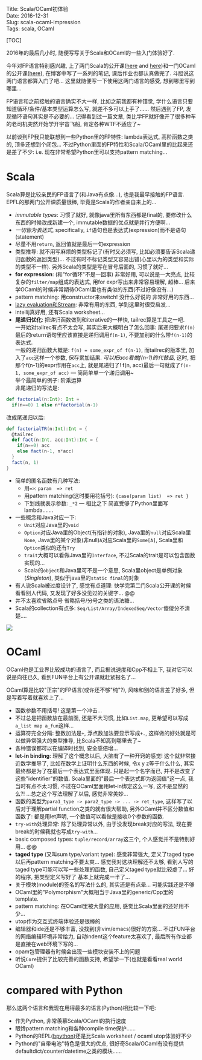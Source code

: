 Title: Scala/OCaml初体验  
Date: 2016-12-31  
Slug:  scala-ocaml-impression  
Tags: scala, OCaml  
   
[TOC]  
  
  
2016年的最后几小时, 随便写写关于Scala和OCaml的一些入门体验好了.   
  
今年对FP语言特别感兴趣, 上了两门Scala的公开课([here](https://www.coursera.org/learn/progfun1/home/welcome) and [here](https://www.coursera.org/learn/progfun2/home/welcome))和一门OCaml的公开课([here](https://www.fun-mooc.fr/courses/parisdiderot/56002S02/session02/info)), 在博客中写了一系列的笔记, 课后作业也都认真做完了. 斗胆说这两门语言都算入门了吧... 这里就随便写一下使用这两门语言的感受, 想到哪里写到哪里...   
  
FP语言和之前接触的语言确实不大一样, 比如之前我都有种错觉, 学什么语言只要知道循环/条件/基本类型运算怎么写, 就差不多可以上手了...... 然后遇到了FP, 发现循环语句其实是不必要的... 记得看到过一篇文章, 类比学FP就好像开了很多种车的老司机突然开始学开宇宙飞船, 肯定各种WTF不适应了~   
  
以前谈到FP我只能联想到一些Python里的FP特性: lambda表达式, 高阶函数之类的, 顶多还想到个闭包... 不过Python里面的FP特性和Scala/OCaml里的比起来还是差了不少: i.e. 现在非常希望Python里可以支持pattern matching...   
  
Scala  
=====  
Scala算是比较亲民的FP语言了(和Java有点像...), 也是我最早接触的FP语言. EPFL的那两门公开课质量很棒, 毕竟是Scala的作者亲自来上的...   
  
  
* *immutable types*: 习惯了就好, 就像java里所有东西都是final的, 要修改什么东西的时候改成新建一个, immutable数据的优点就是并行方便啊...   
* *一切皆为表达式*, specifically, ``if``语句也是表达式(expression)而不是语句(statement)  
* 尽量不用``return``, 返回值就是最后一句expression  
* 类型推导: 就不用写麻烦的类型标记了(有时又必须写, 比如必须要告诉Scala递归函数的返回类型)... 不过有时不标记类型又容易出错(心里以为的类型和实际的类型不一样). 另外Scala的类型是写在冒号后面的, 习惯了就好...   
* **for expression**: (和"for循环"不是一回事) 非常好用, 可以说是一大亮点, 比较复杂的``filter/map``组成的表达式, 用for expr写出来非常容易理解, 超棒... 后来学OCaml的时候非常期待OCaml里也有类似的东西(不过好像没有...)  
* pattern matching: 用constructor来switch! 没什么好说的 非常好用的东西...  
* [lazy evaluation和Stream](http://x-wei.github.io/progfun2_lec2_lazyeval.html#lecture-22-streams): 非常有用的东西, 学到这里时很受启发...   
* intellij真好用, 还有Scala worksheet...   
* **尾递归优化**: 把递归函数做到和iterative的一样快, tailrec算是工具之一吧.   
    一开始对tailrec有点不太会写, 其实后来大概明白了怎么回事: 尾递归要求``f(n)``最后的return语句里应该直接是递归调用``f(n-1)``, 不要加别的什么带``f(n-1)``的表达式.   
    一般的递归函数大概是: ``f(n) = some_expr_of f(n-1)``, 而tailrec的版本里, 加入了``acc``这样一个参数, 保存累加结果. *可以把acc看做f(n-1)的代替品*, 这时, 把那个f(n-1)的expr作用在``acc``上, 就是尾递归了! f(n, acc)最后一句就成了``f(n-1, some_expr_of acc)`` — 简简单单一个递归调用~  
    举个最简单的例子: 阶乘运算  
    非尾递归的写法是:   
  
```scala  
def factorial(n:Int): Int =    
  if(n==0) 1 else n*factorial(n-1)  
```    
改成尾递归以后:   
```scala  
def factorialTR(n:Int):Int = {    
  @tailrec    
  def fact(n:Int, acc:Int):Int = {    
    if(n==0) acc    
    else fact(n-1, n*acc)    
  }    
  fact(n, 1)    
}  
```  
  
* 简单的匿名函数有几种写法:   
	* 用``=>``: ``param  => ret ``  
	* 用pattern matching(这时要用花括号): ``{case(param list)  => ret }``  
	* 下划线就表示参数: ``_*2`` — 相比之下 简直受够了Python里面写lambda.......  
* 一些概念和Java对应一下:   
	* ``Unit``对应Java里的``void``  
	* ``Option``对应Java里的Object(有指针的对象), Java里的``null``对应Scala里``None``, Java里的某个对象(非null)``A``对应Scala里的``Some[A]``, Scala里和``Option``类似的还有``Try``  
	* ``trait``大概可以看做Java里的``Interface``, 不过Scala的trait是可以包含函数实现的...   
	* Scala的``object``和Java里可不是一个意思, Scala里object是单例对象(*Singleton*), 类似于java里的``static final``的对象  
* 有人说Scala被过度设计了, 感觉有点道理: 快学完第二门Scala公开课的时候看看别人代码, 又发现了好多没见过的关键字... @@  
* 并不太喜欢省略点号 省略括号/分号之类的语法糖...  
* Scala的collection有点多: ``Seq/List/Array/IndexedSeq/Vector``傻傻分不清楚....  
  
![](../images/scala-ocaml-impression/pasted_image.png)  
  
  
  
OCaml  
=====  
OCaml也是工业界比较成功的语言了, 而且据说速度和Cpp不相上下, 我对它可以说是向往已久, 看到FUN平台上有公开课就赶紧报名了...   
  
OCaml算是比较"正宗"的FP语言(或许还不够"纯"?), 风味和别的语言差了好多, 但是写着写着就喜欢上了...   
  
  
* 函数参数不用括号! 这是第一个冲击...  
* 不过总是把函数放在最前面, 还是不大习惯, 比如``List.map``, 更希望可以写成 ``a_list map a_fun``这样...  
* 运算符完全分隔: 整数加法是``+``, 浮点数加法要显示写成``+.``, 这样做的好处就是可以做异常强大的类型推导, 比Scala不知高到哪里去了~  
* 各种错误都可以在编译时找到, 安全感倍增...   
* **let-in binding**: 理解了这个概念以后, 大脑有了一种开窍的感觉! 这个就非常接近数学推导了, 比如在数学上证明什么东西的时候, 令x y z等于什么什么, 其实最终都是为了在最后一个表达式里面体现. 只是起一个名字而已, 并不是改变了这些"identifier"的数值. Scala里面的"最后一个表达式即为返回值"这一点, 我当时有点不太习惯, 不过在OCaml里面用let-in绑定这么一写, 这不是显然的么?! ...总之这个写法理解了以后, 感觉非常美妙...   
* 函数的类型为``para1_type -> para2_type -> ... -> ret_type``, 这样写了以后对于理解partial function之类的就有很大帮助, 另外OCaml并不区分数值和函数了: 都是用let声明, 一个数值可以看做是接收0个参数的函数.   
* ``try-with``处理异常: 除了处理异常以外, 由于没发现break对应的写法, 现在要break的时候我就也写成``try-with``...   
* basic composed types: ``tuple/record/array``这三个, 个人感觉并不是特别好用... @@  
* **taged type** (又叫sum type/variant type): 感觉非常强大, 定义了taged type以后再pattern matching不要太爽... 感觉我对这块理解还不太够, 看别人写的taged type可能可以写一些处理的函数, 自己定义taged type就比较虚了... 好的程序, 把类型定义写好了 基本上就完成一半了...   
* 关于模块(module)的签名的写法什么的, 其实还是有点晕... 可能实践还是不够  
* OCaml里的"Polymorphism"大概相当于Java里的generic/Cpp里的template.   
* pattern matching: 在OCaml里被大量的应用, 感觉比Scala里面的还好用不少...   
* utop作为交互式终端体验还是很棒的  
* 编辑器和ide还是不够丰富, 没找到(非vim/emacs)很好的方案... 不过FUN平台的网络编辑环境非常给力, 自动indent这个feature太喜欢了, 最后所有作业都是直接在web环境下写的...   
* opam包管理器有时候会出现一些模块安装不上的问题  
* 听说``Core``提供了比较完善的函数支持, 希望学一下(也就是看看real world OCaml)  
  
  
compared with Python  
====================  
那么这两个语言和我现在用得最多的语言(Python)相比较一下吧:   
  
  
* 作为Python, 非常羡慕Scala/OCaml的执行速度  
* 眼馋pattern matching和各种compile time保护......   
* Python的REPL([bpython](https://bpython-interpreter.org/))还是比Scala worksheet / ocaml utop体验好不少   
* Python的"自带电池"特色是很大的优点, 很好奇Scala/OCaml有没有提供defaultdict/counter/datetime之类的模块......   
  
